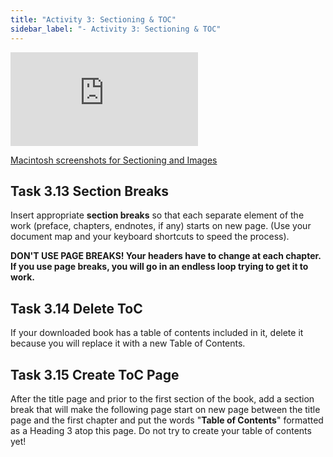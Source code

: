 ```yaml
---
title: "Activity 3: Sectioning & TOC"
sidebar_label: "- Activity 3: Sectioning & TOC"
---
```


<div class='embed-container'><iframe src='https://uncch.hosted.panopto.com/Panopto/Pages/Embed.aspx?pid=ae1d5e54-d813-40f3-8cbe-acf0000356d4&autoplay=false&offerviewer=true&showtitle=true&showbrand=false&start=0&interactivity=all' frameborder='0' allowfullscreen></iframe></div>

[Macintosh screenshots for Sectioning and Images](https://github.com/lblakej/document-markup-mac-help/blob/master/docs-mac-project-part-3-4/README.md)

## Task 3.13 Section Breaks

Insert appropriate **section breaks** so that each separate element of the
work (preface, chapters, endnotes, if any) starts on new page. (Use your document map and your keyboard shortcuts to speed the process).

**DON'T USE PAGE BREAKS! Your headers have to change at each chapter. If you use page breaks, you will go in an endless loop trying to get it to work.**


## Task 3.14 Delete ToC

If your downloaded book has a table of contents included in it, delete it because you will replace it with a new Table of Contents.


## Task 3.15 Create ToC Page

After the title page and prior to the first section of the book, add a section break that will make the following page start on new page between the title page and the first chapter and put the words "**Table of Contents**" formatted as a Heading 3 atop this page. Do not try to create your table of contents yet!


